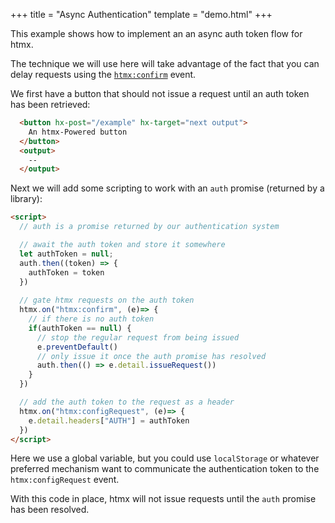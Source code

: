 +++
title = "Async Authentication"
template = "demo.html"
+++

This example shows how to implement an an async auth token flow for htmx.

The technique we will use here will take advantage of the fact that you can delay requests
using the [`htmx:confirm`](@/events.md#htmx:confirm) event.

We first have a button that should not issue a request until an auth token has been retrieved:

```html
  <button hx-post="/example" hx-target="next output">
    An htmx-Powered button
  </button>
  <output>
    --
  </output>
```

Next we will add some scripting to work with an `auth` promise (returned by a library):

```html
<script>
  // auth is a promise returned by our authentication system

  // await the auth token and store it somewhere
  let authToken = null;
  auth.then((token) => {
    authToken = token
  })
  
  // gate htmx requests on the auth token
  htmx.on("htmx:confirm", (e)=> {
    // if there is no auth token
    if(authToken == null) {
      // stop the regular request from being issued
      e.preventDefault() 
      // only issue it once the auth promise has resolved
      auth.then(() => e.detail.issueRequest()) 
    }
  })

  // add the auth token to the request as a header
  htmx.on("htmx:configRequest", (e)=> {
    e.detail.headers["AUTH"] = authToken
  })
</script>
```

Here we use a global variable, but you could use `localStorage` or whatever preferred mechanism
want to communicate the authentication token to the `htmx:configRequest` event.

With this code in place, htmx will not issue requests until the `auth` promise has been resolved.
